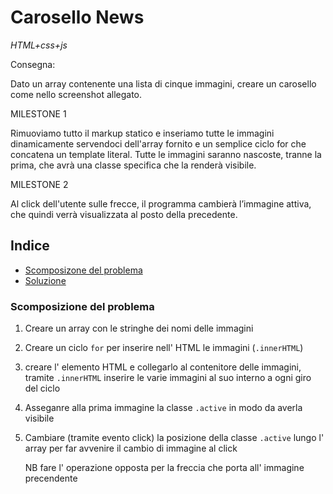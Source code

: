# Carosello News

_HTML+css+js_

Consegna:

Dato un array contenente una lista di cinque immagini, creare un carosello come nello screenshot allegato.

MILESTONE 1

Rimuoviamo tutto il markup statico e inseriamo tutte le immagini dinamicamente servendoci dell'array fornito e un semplice ciclo for che concatena un template literal.
Tutte le immagini saranno nascoste, tranne la prima, che avrà una classe specifica che la renderà visibile.

MILESTONE 2

Al click dell'utente sulle frecce, il programma cambierà l’immagine attiva, che quindi verrà visualizzata al posto della precedente.

## Indice

- [Scomposizone del problema](#scomposizione-del-problema)
- [Soluzione](#soluzione)

### Scomposizione del problema

1. Creare un array con le stringhe dei nomi delle immagini

2. Creare un ciclo `for` per inserire nell' HTML le immagini (`.innerHTML`)

3. creare l' elemento HTML e collegarlo al contenitore delle immagini, tramite `.innerHTML` inserire le varie immagini al suo interno a ogni giro del ciclo

4. Asseganre alla prima immagine la classe `.active` in modo da averla visibile

5. Cambiare (tramite evento click) la posizione della classe `.active` lungo l' array per far avvenire il cambio di immagine al click

   NB fare l' operazione opposta per la freccia che porta all' immagine precendente
